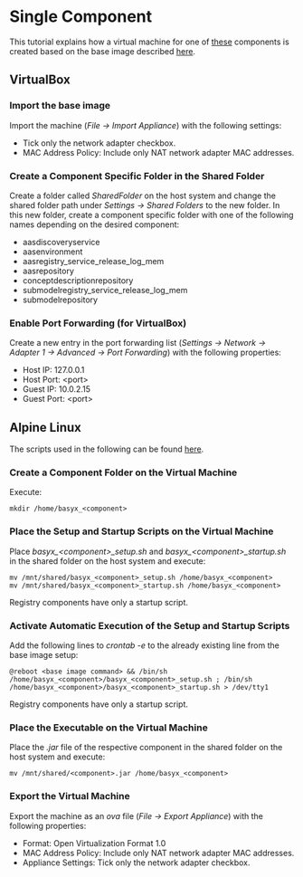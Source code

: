 # Single Component
This tutorial explains how a virtual machine for one of [these](../../../basyx_components/v2/index.md) components is created based on the base image described [here](./alpine_virtualmachine_setup_dev_base_image.md).


## VirtualBox
### Import the base image
Import the machine (*File -> Import Appliance*) with the following settings: 
- Tick only the network adapter checkbox.
- MAC Address Policy: Include only NAT network adapter MAC addresses.


### Create a Component Specific Folder in the Shared Folder
Create a folder called *SharedFolder* on the host system and change the shared folder path under *Settings -> Shared Folders* to the new folder. In this new folder, create a component specific folder with one of the following names depending on the desired component:
- aasdiscoveryservice
- aasenvironment
- aasregistry_service_release_log_mem
- aasrepository
- conceptdescriptionrepository
- submodelregistry_service_release_log_mem
- submodelrepository


### Enable Port Forwarding (for VirtualBox)
Create a new entry in the port forwarding list (*Settings -> Network -> Adapter 1 -> Advanced -> Port Forwarding*) with the following properties:
- Host IP: 127.0.0.1
- Host Port: \<port>
- Guest IP: 10.0.2.15
- Guest Port: \<port>


## Alpine Linux
The scripts used in the following can be found [here](https://oc.iese.de/index.php/s/9JyJAuOlhh9vMUu?path=%2Fdevelopment%2FComponentSpecificVM%2FScripts).


### Create a Component Folder on the Virtual Machine
Execute:

    mkdir /home/basyx_<component>


### Place the Setup and Startup Scripts on the Virtual Machine
Place *basyx_\<component>\_setup.sh* and *basyx_\<component>_startup.sh* in the shared folder on the host system and execute:

    mv /mnt/shared/basyx_<component>_setup.sh /home/basyx_<component>
    mv /mnt/shared/basyx_<component>_startup.sh /home/basyx_<component>

Registry components have only a startup script.


### Activate Automatic Execution of the Setup and Startup Scripts
Add the following lines to *crontab -e* to the already existing line from the base image setup:

    @reboot <base image command> && /bin/sh /home/basyx_<component>/basyx_<component>_setup.sh ; /bin/sh /home/basyx_<component>/basyx_<component>_startup.sh > /dev/tty1

Registry components have only a startup script.


### Place the Executable on the Virtual Machine
Place the *.jar* file of the respective component in the shared folder on the host system and execute:

    mv /mnt/shared/<component>.jar /home/basyx_<component>


### Export the Virtual Machine
Export the machine as an *ova* file (*File -> Export Appliance*) with the following properties:
- Format: Open Virtualization Format 1.0
- MAC Address Policy: Include only NAT network adapter MAC addresses.
- Appliance Settings: Tick only the network adapter checkbox.
